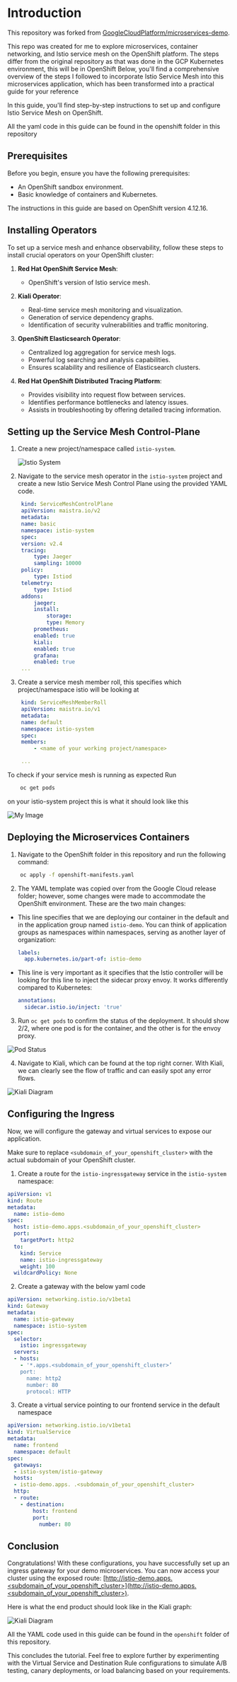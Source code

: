 # Introduction
This repository was forked from [GoogleCloudPlatform/microservices-demo](https://github.com/GoogleCloudPlatform/microservices-demo). 

This repo was created for me to explore microservices, container networking, and Istio service mesh on the OpenShift platform.
The steps differ from the original repository as that was done in the GCP Kubernetes environment, this will be in OpenShift
Below, you'll find a comprehensive overview of the steps I followed to incorporate Istio Service Mesh into this microservices application, which has been transformed into a practical guide for your reference 

In this guide, you'll find step-by-step instructions to set up and configure Istio Service Mesh on OpenShift.

All the yaml code in this guide can be found in the openshift folder in this repository
## Prerequisites

Before you begin, ensure you have the following prerequisites:

- An OpenShift sandbox environment.
- Basic knowledge of containers and Kubernetes.

The instructions in this guide are based on OpenShift version 4.12.16.

## Installing Operators

To set up a service mesh and enhance observability, follow these steps to install crucial operators on your OpenShift cluster:

1. **Red Hat OpenShift Service Mesh**:
   - OpenShift's version of Istio service mesh.

2. **Kiali Operator**:
   - Real-time service mesh monitoring and visualization.
   - Generation of service dependency graphs.
   - Identification of security vulnerabilities and traffic monitoring.

3. **OpenShift Elasticsearch Operator**:
   - Centralized log aggregation for service mesh logs.
   - Powerful log searching and analysis capabilities.
   - Ensures scalability and resilience of Elasticsearch clusters.

4. **Red Hat OpenShift Distributed Tracing Platform**:
   - Provides visibility into request flow between services.
   - Identifies performance bottlenecks and latency issues.
   - Assists in troubleshooting by offering detailed tracing information.

## Setting up the Service Mesh Control-Plane

1. Create a new project/namespace called `istio-system`.

   ![Istio System](images/istio_mesh.jpg)

2. Navigate to the service mesh operator in the `istio-system` project and create a new Istio Service Mesh Control Plane using the provided YAML code.

   ```yaml
    kind: ServiceMeshControlPlane
    apiVersion: maistra.io/v2
    metadata:
    name: basic
    namespace: istio-system
    spec:
    version: v2.4
    tracing:
        type: Jaeger
        sampling: 10000
    policy:
        type: Istiod
    telemetry:
        type: Istiod
    addons:
        jaeger:
        install:
            storage:
            type: Memory
        prometheus:
        enabled: true
        kiali:
        enabled: true
        grafana:
        enabled: true
    ...
3. Create a service mesh member roll, this specifies which project/namespace istio will be looking at
   ```yaml
    kind: ServiceMeshMemberRoll
    apiVersion: maistra.io/v1
    metadata:
    name: default
    namespace: istio-system
    spec:
    members:
        - <name of your working project/namespace>

    ...

To check if your service mesh is running as expected 
Run 
```bash
    oc get pods  
```
on your istio-system project this is what it should look like this

![My Image](images/pods.png)

## Deploying the Microservices Containers

1. Navigate to the OpenShift folder in this repository and run the following command:

```bash
    oc apply -f openshift-manifests.yaml
```

2. The YAML template was copied over from the Google Cloud release folder; however, some changes were made to accommodate the OpenShift environment. These are the two main changes:

- This line specifies that we are deploying our container in the default and in the application group named `istio-demo`. You can think of application groups as namespaces within namespaces, serving as another layer of organization:

  ```yaml
  labels:
    app.kubernetes.io/part-of: istio-demo
  ```

- This line is very important as it specifies that the Istio controller will be looking for this line to inject the sidecar proxy envoy. It works differently compared to Kubernetes:

  ```yaml
  annotations:
    sidecar.istio.io/inject: 'true'
  ```

3. Run `oc get pods` to confirm the status of the deployment. It should show 2/2, where one pod is for the container, and the other is for the envoy proxy.

![Pod Status](images/pod_status.png)

4. Navigate to Kiali, which can be found at the top right corner. With Kiali, we can clearly see the flow of traffic and can easily spot any error flows.

![Kiali Diagram](images/kiali_diagram.png)

## Configuring the Ingress

Now, we will configure the gateway and virtual services to expose our application.

Make sure to replace `<subdomain_of_your_openshift_cluster>` with the actual subdomain of your OpenShift cluster.

1. Create a route for the `istio-ingressgateway` service in the `istio-system` namespace:

```yaml
apiVersion: v1
kind: Route
metadata:
  name: istio-demo
spec:
  host: istio-demo.apps.<subdomain_of_your_openshift_cluster>
  port:
    targetPort: http2
  to:
    kind: Service
    name: istio-ingressgateway
    weight: 100
  wildcardPolicy: None
```
2.	Create a gateway with the below yaml code
```yaml
apiVersion: networking.istio.io/v1beta1
kind: Gateway
metadata:
  name: istio-gateway
  namespace: istio-system
spec:
  selector:
    istio: ingressgateway
  servers:
  - hosts:
    - '*.apps.<subdomain_of_your_openshift_cluster>’
    port:
      name: http2
      number: 80
      protocol: HTTP
```
3.	Create a virtual service pointing to our frontend service in the default namespace
```yaml
apiVersion: networking.istio.io/v1beta1
kind: VirtualService
metadata:
  name: frontend
  namespace: default
spec:
  gateways:
  - istio-system/istio-gateway
  hosts:
  - istio-demo.apps. .<subdomain_of_your_openshift_cluster>
  http:
  - route:
    - destination:
        host: frontend
        port:
          number: 80
```
## Conclusion

Congratulations! With these configurations, you have successfully set up an ingress gateway for your demo microservices. You can now access your cluster using the exposed route: [http://istio-demo.apps.<subdomain_of_your_openshift_cluster>](http://istio-demo.apps.<subdomain_of_your_openshift_cluster>).

Here is what the end product should look like in the Kiali graph:

![Kiali Diagram](images/kiali_diagram2.png)

All the YAML code used in this guide can be found in the `openshift` folder of this repository.

This concludes the tutorial. Feel free to explore further by experimenting with the Virtual Service and Destination Rule configurations to simulate A/B testing, canary deployments, or load balancing based on your requirements.
